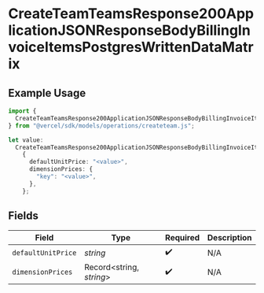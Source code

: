 # CreateTeamTeamsResponse200ApplicationJSONResponseBodyBillingInvoiceItemsPostgresWrittenDataMatrix

## Example Usage

```typescript
import {
  CreateTeamTeamsResponse200ApplicationJSONResponseBodyBillingInvoiceItemsPostgresWrittenDataMatrix,
} from "@vercel/sdk/models/operations/createteam.js";

let value:
  CreateTeamTeamsResponse200ApplicationJSONResponseBodyBillingInvoiceItemsPostgresWrittenDataMatrix =
    {
      defaultUnitPrice: "<value>",
      dimensionPrices: {
        "key": "<value>",
      },
    };
```

## Fields

| Field                    | Type                     | Required                 | Description              |
| ------------------------ | ------------------------ | ------------------------ | ------------------------ |
| `defaultUnitPrice`       | *string*                 | :heavy_check_mark:       | N/A                      |
| `dimensionPrices`        | Record<string, *string*> | :heavy_check_mark:       | N/A                      |